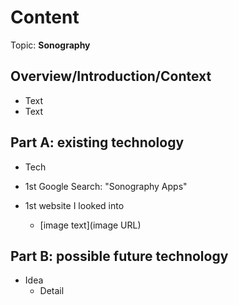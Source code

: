 # Content
Topic: **Sonography**

## Overview/Introduction/Context
* Text
* Text

## Part A: existing technology
* Tech
* 1st Google Search: "Sonography Apps"
* 1st website I looked into 
  
  * [image text](image URL)

## Part B: possible future technology
* Idea
  * Detail
